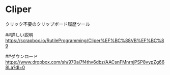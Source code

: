 # Cliper
クリック不要のクリップボード履歴ツール

##詳しい説明
https://scrapbox.io/RutileProgramming/Cliper%EF%BC%88VB%EF%BC%89

##ダウンロード
https://www.dropbox.com/sh/970ai7f4thv6dbz/AACsnFMnrnjPSP8vypZg668La?dl=0
